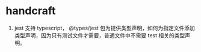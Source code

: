 # handcraft

1. jest 支持 typescript， @types/jest 包为提供类型声明，如何为指定文件添加类型声明，因为只有测试文件才需要，普通文件中不需要 test 相关的类型声明。
